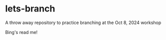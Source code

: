 # lets-branch
A throw away repository to practice branching at the Oct 8, 2024 workshop 

Bing's read me!
